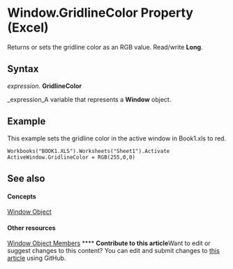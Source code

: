 
# Window.GridlineColor Property (Excel)

Returns or sets the gridline color as an RGB value. Read/write  **Long**.


## Syntax

 _expression_. **GridlineColor**

 _expression_A variable that represents a  **Window** object.


## Example

This example sets the gridline color in the active window in Book1.xls to red.


```
Workbooks("BOOK1.XLS").Worksheets("Sheet1").Activate 
ActiveWindow.GridlineColor = RGB(255,0,0)
```


## See also


#### Concepts


 [Window Object](8591b1ad-76f8-14e2-9120-406b65093f5a.md)
#### Other resources


 [Window Object Members](f11db427-24a4-041c-2fd5-03ce73ae6c16.md)
****   **Contribute to this article**Want to edit or suggest changes to this content? You can edit and submit changes to  [this article](https://github.com/jhershey00/VBA_Excel_Test/OpenXMLCon/articles/d2d35a5c-cc5c-4547-a22d-78fe2ef11073.md) using GitHub.

